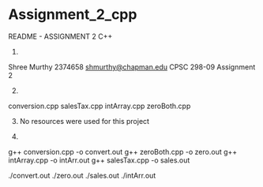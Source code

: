 # Assignment_2_cpp

README - ASSIGNMENT 2 C++

1.
Shree Murthy
2374658
shmurthy@chapman.edu
CPSC 298-09
Assignment 2

2.
conversion.cpp
salesTax.cpp
intArray.cpp
zeroBoth.cpp

3. No resources were used for this project


4.
g++ conversion.cpp -o convert.out
g++ zeroBoth.cpp -o zero.out
g++ intArray.cpp -o intArr.out
g++ salesTax.cpp -o sales.out

./convert.out
./zero.out
./sales.out
./intArr.out
